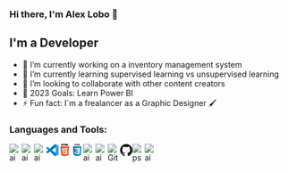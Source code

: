 ### Hi there, I'm Alex Lobo 👋

## I'm a Developer
- 🔭 I’m currently working on a inventory management system
- 🌱 I’m currently learning supervised learning vs unsupervised learning
- 👯 I’m looking to collaborate with other content creators
- 🥅 2023 Goals: Learn Power BI
- ⚡ Fun fact: I´m a frealancer as a Graphic Designer 🖌️

### Languages and Tools:
[<img align="left" alt="ai" width="22px" src="https://cdn.jsdelivr.net/npm/simple-icons@3.13.0/icons/angular.svg" />]()
[<img align="left" alt="ai" width="22px" src="https://cdn.jsdelivr.net/npm/simple-icons@3.13.0/icons/powerbi.svg" />]()
[<img align="left" alt="ai" width="22px" src="https://cdn.jsdelivr.net/npm/simple-icons@3.13.0/icons/powerbi.svg" />]()
[<img align="left" alt="vs code" width="22px" src="https://raw.githubusercontent.com/github/explore/80688e429a7d4ef2fca1e82350fe8e3517d3494d/topics/visual-studio-code/visual-studio-code.png" />]()
[<img align="left" alt="HTML5" width="22px" src="https://raw.githubusercontent.com/github/explore/80688e429a7d4ef2fca1e82350fe8e3517d3494d/topics/html/html.png" />]()
[<img align="left" alt="CSS3" width="22px" src="https://raw.githubusercontent.com/github/explore/80688e429a7d4ef2fca1e82350fe8e3517d3494d/topics/css/css.png" />]()
<!---  [<img align="left" alt="JavaScript" width="26px" src="https://raw.githubusercontent.com/github/explore/80688e429a7d4ef2fca1e82350fe8e3517d3494d/topics/javascript/javascript.png" />]() -->
<!--- [<img align="left" alt="Heroku" width="26px" src="https://github.com/devicons/devicon/blob/master/icons/heroku/heroku-original.svg" />]() -->
<!--[<img align="left" alt="SQL" width="22px" src="https://raw.githubusercontent.com/github/explore/80688e429a7d4ef2fca1e82350fe8e3517d3494d/topics/sql/sql.png" />]()-->
[<img align="left" alt="ai" width="22px" src="https://cdn.jsdelivr.net/npm/simple-icons@v3/icons/mysql.svg" />]()
[<img align="left" alt="ai" width="22px" src="https://cdn.jsdelivr.net/npm/simple-icons@v3/icons/androidstudio.svg" />]()
[<img align="left" alt="Git" width="22px" src="https://cdn.jsdelivr.net/npm/simple-icons@v3/icons/git.svg" />]()
[<img align="left" alt="GitHub" width="22px" src="https://raw.githubusercontent.com/github/explore/78df643247d429f6cc873026c0622819ad797942/topics/github/github.png" />]()
[<img align="left" alt="ps" width="22px" src="https://cdn.jsdelivr.net/npm/simple-icons@v3/icons/adobephotoshop.svg" />]()
[<img align="left" alt="ai" width="22px" src="https://cdn.jsdelivr.net/npm/simple-icons@v3/icons/adobeillustrator.svg" />]()
